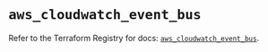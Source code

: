 # `aws_cloudwatch_event_bus`

Refer to the Terraform Registry for docs: [`aws_cloudwatch_event_bus`](https://registry.terraform.io/providers/hashicorp/aws/6.14.0/docs/resources/cloudwatch_event_bus).

